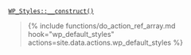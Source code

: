 <p><code><a href="https://developer.wordpress.org/reference/classes/wp_styles/__construct/">WP_Styles::__construct()</a></code></p>

<blockquote>

{% include functions/do_action_ref_array.md hook="wp_default_styles" actions=site.data.actions.wp_default_styles %}

</blockquote>
